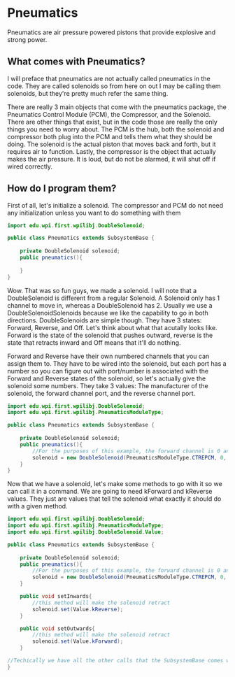 # Pneumatics

Pneumatics are air pressure powered pistons that provide explosive and strong power.


## What comes with Pneumatics?

I will preface that pneumatics are not actually called pneumatics in the code. They are called solenoids so from here on out I 
may be calling them solenoids, but they're pretty much refer the same thing.

There are really 3 main objects that come with the pneumatics package, the Pneumatics Control Module (PCM), the Compressor, and 
the Solenoid. There are other things that exist, but in the code those are really the only things you need to worry about. The PCM 
is the hub, both the solenoid and compressor both plug into the PCM and tells them what they should be doing. The solenoid is the 
actual piston that moves back and forth, but it requires air to function. Lastly, the compressor is the object that actually 
makes the air pressure. It is loud, but do not be alarmed, it will shut off if wired correctly.

## How do I program them?

First of all, let's initialize a solenoid. The compressor and PCM do not need any initialization unless you want to do something 
with them

```java
import edu.wpi.first.wpilibj.DoubleSolenoid;

public class Pneumatics extends SubsystemBase {
    
    private DoubleSolenoid solenoid;
    public pneumatics(){
    
    }
}
```
Wow. That was so fun guys, we made a solenoid. I will note that a DoubleSolenoid is different from a regular Solenoid. A Solenoid 
only has 1 channel to move in, whereas a DoubleSolenoid has 2. Usually we use a DoubleSolenoidSolenoids because we like the 
capability to go in both directions. DoubleSolenoids are simple though. They have 3 states: Forward, Reverse, and Off. Let's think 
about what that acutally looks like. Forward is the state of the solenoid that pushes outward, reverse is the state that retracts 
inward and Off means that it'll do nothing. 

Forward and Reverse have their own numbered channels that you can assign them to. They have to be wired into the solenoid, but 
each port has a number so you can figure out with port/number is associated with the Forward and Reverse states of the solenoid, 
so let's actually give the solenoid some numbers. They take 3 values: The manufacturer of the solenoid, the forward channel port, and the reverse channel port.
```java
import edu.wpi.first.wpilibj.DoubleSolenoid;
import edu.wpi.first.wpilibj.PneumaticsModuleType;

public class Pneumatics extends SubsystemBase {
    
    private DoubleSolenoid solenoid;
    public pneumatics(){
        //For the purposes of this example, the forward channel is 0 and the reverse channel is 1
        solenoid = new DoubleSolenoid(PneumaticsModuleType.CTREPCM, 0, 1);
    }
}
```
Now that we have a solenoid, let's make some methods to go with it so we can call it in a command. We are going to need kForward 
and kReverse values. They just are values that tell the solenoid what exactly it should do with a given method.
```java
import edu.wpi.first.wpilibj.DoubleSolenoid;
import edu.wpi.first.wpilibj.PneumaticsModuleType;
import edu.wpi.first.wpilibj.DoubleSolenoid.Value;

public class Pneumatics extends SubsystemBase {
    
    private DoubleSolenoid solenoid;
    public pneumatics(){
        //For the purposes of this example, the forward channel is 0 and the reverse channel is 1
        solenoid = new DoubleSolenoid(PneumaticsModuleType.CTREPCM, 0, 1);
    }

    public void setInwards{
        //this method will make the solenoid retract
        solenoid.set(Value.kReverse);
    }

    public void setOutwards{
        //this method will make the solenoid retract
        solenoid.set(Value.kForward);
    }

//Techically we have all the other calls that the SubsystemBase comes with, but these are really all we are going to worry about
}
```
